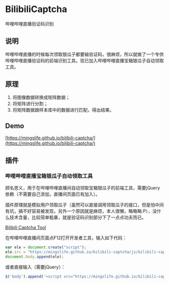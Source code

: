 # BilibiliCaptcha
哔哩哔哩直播验证码识别

## 说明
哔哩哔哩直播的时候每次领取银瓜子都要输验证码，很麻烦，所以就做了一个专供哔哩哔哩直播验证码的前端识别工具。现已加入哔哩哔哩直播宝箱银瓜子自动领取工具。

## 原理
1. 将图像数据转换成矩阵数据；
2. 将矩阵进行分割；
3. 将矩阵数据跟样本库中的数据进行匹配，得出结果。

## Demo
[https://mingslife.github.io/bilibili-captcha/](https://mingslife.github.io/bilibili-captcha/)

## 插件
### 哔哩哔哩直播宝箱银瓜子自动领取工具
顾名思义，用于在哔哩哔哩直播间自动领取宝箱银瓜子的前端工具，需要jQuery依赖（不需要自己添加，直播间页面已有加入）。

插件原理就是模拟用户领取瓜子（虽然可以直接调用领取瓜子的接口，但是怕中间有坑，搞不好容易被发现，另外一个原因就是麻烦，本人很懒，略略略:P），没什么技术含量，比较简单粗暴，就是验证码识别部分下了一点点功夫而已。

[Bilibili Captcha Tool](https://github.com/mingslife/BilibiliCaptcha/blob/master/js/bilibili-captcha-tool-full.js)

在哔哩哔哩直播间页面点F12打开开发者工具，输入如下代码：
```JavaScript
var ele = document.create("script");
ele.src = "https://mingslife.github.io/bilibili-captcha/js/bilibili-captcha-tool-full.min.js";
document.body.append(ele);
```

或者直接输入（需要jQuery）：
```JavaScript
$('body').append('<script src="https://mingslife.github.io/bilibili-captcha/js/bilibili-captcha-tool-full.min.js"></script>');
```